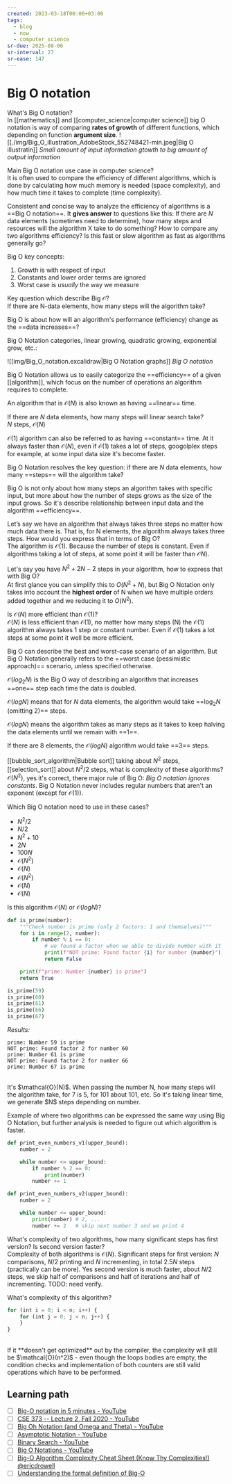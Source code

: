 ```yaml
---
created: 2023-03-18T00:00+03:00
tags:
  - blog
  - now
  - computer_science
sr-due: 2025-08-06
sr-interval: 27
sr-ease: 147
---
```


# Big O notation

What's Big O notation?
<br class="f">
In [[mathematics]] and [[computer_science|computer science]] big O notation is way of comparing **rates of growth** of different functions, which depending on function **argument size**. ![[./img/Big_O_illustration_AdobeStock_552748421-min.jpeg|Big O illustratin]] _Small amount of input information gtowth to big amount of output information_

Main Big O notation use case in computer science?
<br class="f">
It is often used to compare the efficiency of different algorithms, which is done by calculating how much memory is needed (space complexity), and how much time it takes to complete (time complexity).

Consistent and concise way to analyze the efficiency of algorithms is a ==Big O notation==. It **gives answer** to questions like this: If there are $N$ data elements (sometimes need to determine), how many steps and resources will the algorithm X take to do something? How to compare any two algorithms efficiency? Is this fast or slow algorithm as fast as algorithms generally go?

Big O key concepts:
<br class="f">
1. Growth is with respect of input
2. Constants and lower order terms are ignored
3. Worst case is _usually_ the way we measure

Key question which describe Big $\mathcal{O}$?
<br class="f">
If there are N-data elements, how many steps will the algorithm take? <!--SR:!2024-09-22,13,177-->

Big O is about how will an algorithm's performance (efficiency) change as the ==data increases==? <!--SR:!2025-02-13,20,220-->

<!-- NEXT: excalidraw image -->

Big O Notation categories, linear growing, quadratic growing, exponential grow, etc.:

![[img/Big_O_notation.excalidraw|Big O Notation graphs]]
_Big O notation_

Big O Notation allows us to easily categorize the ==efficiency== of a given [[algorithm]], which focus on the number of operations an algorithm requires to complete. <!--SR:!2024-09-22,17,220-->

An algorithm that is $\mathcal{O}(N)$ is also known as having ==linear== time. <!--SR:!2024-09-13,17,270-->

If there are $N$ data elements, how many steps will linear search take?
<br class="f">
$N$ steps, $\mathcal{O}(N)$ <!--SR:!2024-10-01,21,220-->

$\mathcal{O}(1)$ algorithm can also be referred to as having ==constant== time. At it always faster than $\mathcal{O}(N)$, even if $\mathcal{O}(1)$ takes a lot of steps, googolplex steps for example, at some input data size it's become faster. <!--SR:!2024-11-01,48,270-->

Big O Notation resolves the key question: if there are $N$ data elements, how many ==steps== will the algorithm take? <!--SR:!2024-09-30,16,217-->

Big O is not only about how many steps an algorithm takes with specific input, but more about how the number of steps grows as the size of the input grows. So it's describe relationship between input data and the algorithm ==efficiency==. <!--SR:!2024-09-16,7,210-->

Let’s say we have an algorithm that always takes three steps no matter how much data there is. That is, for N elements, the algorithm always takes three steps. How would you express that in terms of Big O?
<br class="f">
The algorithm is $\mathcal{O}(1)$. Because the number of steps is constant. Even if algorithms taking a lot of steps, at some point it will be faster than $\mathcal{O}N)$. <!--SR:!2024-09-27,22,250-->

Let's say you have $N^2 + 2N - 2$ steps in your algorithm, how to express that with Big O?
<br class="f">
At first glance you can simplify this to $O(N^2 + N)$, but Big O Notation only takes into account the **highest order** of N when we have multiple orders added together and we reducing it to $O(N^2)$.

Is $\mathcal{O}(N)$ more efficient than $\mathcal{O}(1)$?
<br class="f">
$\mathcal{O}(N)$ is less efficient than $\mathcal{O}(1)$, no matter how many steps (N) the $\mathcal{O}(1)$ algorithm always takes 1 step or constant number. Even if $\mathcal{O}(1)$ takes a lot steps at some point it well be more efficient. <!--SR:!2025-06-05,143,270-->

Big O can describe the best and worst-case scenario of an algorithm. But Big O Notation generally refers to the ==worst case (pessimistic approach)== scenario, unless specified otherwise. <!--SR:!2024-09-11,22,270-->

$\mathcal{O}(log_2 N)$ is the Big O way of describing an algorithm that increases ==one== step each time the data is doubled. <!--SR:!2024-10-09,25,217-->

$\mathcal{O}(log N)$ means that for $N$ data elements, the algorithm would take ==$\log_{2} N$ (omitting 2)== steps. <!--SR:!2025-03-16,51,211-->

$\mathcal{O}(log N)$ means the algorithm takes as many steps as it takes to keep halving the data elements until we remain with ==1==. <!--SR:!2024-09-10,8,217-->

If there are 8 elements, the $\mathcal{O}(log N)$ algorithm would take ==3== steps. <!--SR:!2024-09-17,7,189-->

[[bubble_sort_algorithm|Bubble sort]] taking about $N^2$ steps, [[selection_sort]] about $N^2/2$ steps, what is complexity of these algorithms?
<br class="f">
$\mathcal{O}(N^2)$, yes it's correct, there major rule of Big O: _Big O notation ignores constants_. Big O Notation never includes regular numbers that aren't an exponent (except for $\mathcal{O}(1)$). <!--SR:!2024-09-06,4,210-->

Which Big O notation need to use in these cases?
- $N^2 / 2$
- $N / 2$
- $N^2 + 10$
- $2N$
- $100N$
  <br class="f">
- $\mathcal{O}(N^2)$
- $\mathcal{O}(N)$
- $\mathcal{O}(N^2)$
- $\mathcal{O}(N)$
- $\mathcal{O}(N)$ <!--SR:!2024-09-18,8,210-->

Is this algorithm $\mathcal{O}(N)$ or $\mathcal{O}(log N)$?
```python
def is_prime(number):
    """Check number is prime (only 2 factors: 1 and themselves)"""
    for i in range(2, number):
        if number % i == 0:
            # we found a factor when we able to divide number with it
            print(f"NOT prime: Found factor {i} for number {number}")
            return False

    print(f"prime: Number {number} is prime")
    return True

is_prime(59)
is_prime(60)
is_prime(61)
is_prime(66)
is_prime(67)
```
_Results:_
```
prime: Number 59 is prime
NOT prime: Found factor 2 for number 60
prime: Number 61 is prime
NOT prime: Found factor 2 for number 66
prime: Number 67 is prime
```
<br class="f">
It's $\mathcal{O}(N)$. When passing the number N, how many steps will the algorithm take, for 7 is 5, for 101 about 101, etc. So it's taking linear time, we generate $N$ steps depending on number. <!--SR:!2024-09-26,13,177-->

Example of where two algorithms can be expressed the same way using Big O Notation, but further analysis is needed to figure out which algorithm is faster.
```python
def print_even_numbers_v1(upper_bound):
    number = 2

    while number <= upper_bound:
        if number % 2 == 0:
            print(number)
        number += 1

def print_even_numbers_v2(upper_bound):
    number = 2

    while number <= upper_bound:
        print(number) # 2, ...
        number += 2   # skip next number 3 and we print 4
```
What's complexity of two algorithms, how many significant steps has first version? Is second version faster?
<br class="f">
Complexity of both algorithms is $\mathcal{O}(N)$. Significant steps for first version: $N$ comparisons, $N/2$ printing and $N$ incrementing, in total $2.5N$ steps (practically can be more). Yes second version is much faster, about $N/2$ steps, we skip half of comparisons and half of iterations and half of incrementing. TODO: need verify. <!--SR:!2024-09-16,2,169-->

What's complexity of this algorithm?
```javascript
for (int i = 0; i < n; i++) {
    for (int j = 0; j < n; j++) {
    }
}
```
<br class="f">
If it **doesn't get optimized** out by the compiler, the complexity will still be $\mathcal{O}(n^2)$ - even though the loops bodies are empty, the condition checks and implementation of both counters are still valid operations which have to be performed.

## Learning path

- [ ] [Big-O notation in 5 minutes - YouTube](https://www.youtube.com/watch?v=__vX2sjlpXU)
- [ ] [CSE 373 -- Lecture 2, Fall 2020 - YouTube](https://www.youtube.com/watch?v=z1mkCe3kVUA&t=3039s)
- [ ] [Big Oh Notation (and Omega and Theta) - YouTube](https://www.youtube.com/watch?v=ei-A_wy5Yxw)
- [ ] [Asymptotic Notation - YouTube](https://www.youtube.com/watch?v=iOq5kSKqeR4)
- [ ] [Binary Search - YouTube](https://www.youtube.com/watch?v=D5SrAga1pno)
- [ ] [Big O Notations - YouTube](https://www.youtube.com/watch?v=V6mKVRU1evU)
- [ ] [Big-O Algorithm Complexity Cheat Sheet (Know Thy Complexities!) @ericdrowell](https://www.bigocheatsheet.com/)
- [ ] [Understanding the formal definition of Big-O](https://justin.abrah.ms/computer-science/understanding-big-o-formal-definition.html)

